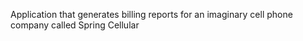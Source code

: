 Application that generates billing reports for an imaginary cell phone company called Spring Cellular

